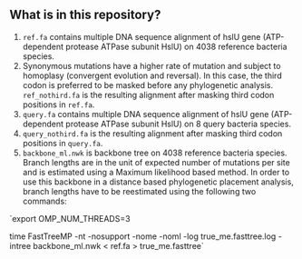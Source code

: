 ## What is in this repository?

1. `ref.fa` contains multiple DNA sequence alignment of hslU gene (ATP-dependent protease ATPase subunit HslU) on 4038 reference bacteria species.
2. Synonymous mutations have a higher rate of mutation and subject to homoplasy (convergent evolution and reversal). In this case, the third codon is preferred to be masked before any phylogenetic analysis. `ref_nothird.fa` is the resulting alignment after masking third codon positions in `ref.fa`.
3. `query.fa` contains multiple DNA sequence alignment of hslU gene (ATP-dependent protease ATPase subunit HslU) on 8 query bacteria species.
4. `query_nothird.fa` is the resulting alignment after masking third codon positions in `query.fa`.
5. `backbone_ml.nwk` is backbone tree on 4038 reference bacteria species. Branch lengths are in the unit of expected number of mutations per site and is estimated using a Maximum likelihood based method. In order to use this backbone in a distance based phylogenetic placement analysis, branch lengths have to be reestimated using the following two commands: 

`export OMP_NUM_THREADS=3

time FastTreeMP -nt -nosupport  -nome  -noml -log true_me.fasttree.log -intree backbone_ml.nwk < ref.fa > true_me.fasttree`

